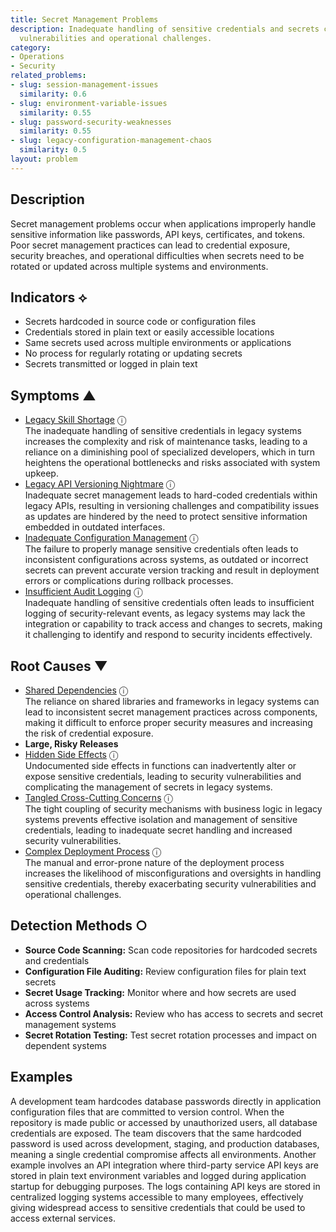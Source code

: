 ```yaml
---
title: Secret Management Problems
description: Inadequate handling of sensitive credentials and secrets creates security
  vulnerabilities and operational challenges.
category:
- Operations
- Security
related_problems:
- slug: session-management-issues
  similarity: 0.6
- slug: environment-variable-issues
  similarity: 0.55
- slug: password-security-weaknesses
  similarity: 0.55
- slug: legacy-configuration-management-chaos
  similarity: 0.5
layout: problem
---
```


## Description

Secret management problems occur when applications improperly handle sensitive information like passwords, API keys, certificates, and tokens. Poor secret management practices can lead to credential exposure, security breaches, and operational difficulties when secrets need to be rotated or updated across multiple systems and environments.


## Indicators ⟡

- Secrets hardcoded in source code or configuration files
- Credentials stored in plain text or easily accessible locations
- Same secrets used across multiple environments or applications
- No process for regularly rotating or updating secrets
- Secrets transmitted or logged in plain text


## Symptoms ▲

- [Legacy Skill Shortage](legacy-skill-shortage.md) <span class="info-tooltip" title="Confidence: 0.426, Strength: 0.692">ⓘ</span>
<br/>  The inadequate handling of sensitive credentials in legacy systems increases the complexity and risk of maintenance tasks, leading to a reliance on a diminishing pool of specialized developers, which in turn heightens the operational bottlenecks and risks associated with system upkeep.
- [Legacy API Versioning Nightmare](legacy-api-versioning-nightmare.md) <span class="info-tooltip" title="Confidence: 0.383, Strength: 0.866">ⓘ</span>
<br/>  Inadequate secret management leads to hard-coded credentials within legacy APIs, resulting in versioning challenges and compatibility issues as updates are hindered by the need to protect sensitive information embedded in outdated interfaces.
- [Inadequate Configuration Management](inadequate-configuration-management.md) <span class="info-tooltip" title="Confidence: 0.382, Strength: 0.922">ⓘ</span>
<br/>  The failure to properly manage sensitive credentials often leads to inconsistent configurations across systems, as outdated or incorrect secrets can prevent accurate version tracking and result in deployment errors or complications during rollback processes.
- [Insufficient Audit Logging](insufficient-audit-logging.md) <span class="info-tooltip" title="Confidence: 0.353, Strength: 0.811">ⓘ</span>
<br/>  Inadequate handling of sensitive credentials often leads to insufficient logging of security-relevant events, as legacy systems may lack the integration or capability to track access and changes to secrets, making it challenging to identify and respond to security incidents effectively.

## Root Causes ▼

- [Shared Dependencies](shared-dependencies.md) <span class="info-tooltip" title="Confidence: 0.412, Strength: 0.889">ⓘ</span>
<br/>  The reliance on shared libraries and frameworks in legacy systems can lead to inconsistent secret management practices across components, making it difficult to enforce proper security measures and increasing the risk of credential exposure.
- **Large, Risky Releases**
- [Hidden Side Effects](hidden-side-effects.md) <span class="info-tooltip" title="Confidence: 0.347, Strength: 0.813">ⓘ</span>
<br/>  Undocumented side effects in functions can inadvertently alter or expose sensitive credentials, leading to security vulnerabilities and complicating the management of secrets in legacy systems.
- [Tangled Cross-Cutting Concerns](tangled-cross-cutting-concerns.md) <span class="info-tooltip" title="Confidence: 0.344, Strength: 0.849">ⓘ</span>
<br/>  The tight coupling of security mechanisms with business logic in legacy systems prevents effective isolation and management of sensitive credentials, leading to inadequate secret handling and increased security vulnerabilities.
- [Complex Deployment Process](complex-deployment-process.md) <span class="info-tooltip" title="Confidence: 0.342, Strength: 0.809">ⓘ</span>
<br/>  The manual and error-prone nature of the deployment process increases the likelihood of misconfigurations and oversights in handling sensitive credentials, thereby exacerbating security vulnerabilities and operational challenges.

## Detection Methods ○

- **Source Code Scanning:** Scan code repositories for hardcoded secrets and credentials
- **Configuration File Auditing:** Review configuration files for plain text secrets
- **Secret Usage Tracking:** Monitor where and how secrets are used across systems
- **Access Control Analysis:** Review who has access to secrets and secret management systems
- **Secret Rotation Testing:** Test secret rotation processes and impact on dependent systems


## Examples

A development team hardcodes database passwords directly in application configuration files that are committed to version control. When the repository is made public or accessed by unauthorized users, all database credentials are exposed. The team discovers that the same hardcoded password is used across development, staging, and production databases, meaning a single credential compromise affects all environments. Another example involves an API integration where third-party service API keys are stored in plain text environment variables and logged during application startup for debugging purposes. The logs containing API keys are stored in centralized logging systems accessible to many employees, effectively giving widespread access to sensitive credentials that could be used to access external services.
